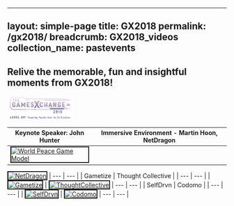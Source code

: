 
---
layout: simple-page
title: GX2018
permalink: /gx2018/
breadcrumb: GX2018_videos
collection_name: pastevents
---
## Relive the memorable, fun and insightful moments from GX2018!
<a href="https://photos.app.goo.gl/Rgc5wcmtKzpkWraR6"><img src="/images/gx2018_logo_colour.png" width="30%" length="30%" alt="GX2018 logo"></a>

| Keynote Speaker: John Hunter | Immersive Environment - Martin Hoon, NetDragon |
| --- | --- |
| <a href="http://www.youtube.com/watch?feature=player_embedded&v=LKg06JA8S8Q" target="_blank"><img src="http://img.youtube.com/vi/LKg06JA8S8Q/0.jpg" alt="World Peace Game Model" border="2" /></a> | 
<a href="http://www.youtube.com/watch?feature=player_embedded&v=6uRXxBXNgQ0" target="_blank"><img src="http://img.youtube.com/vi/6uRXxBXNgQ0/0.jpg" alt="NetDragon" border="2" /></a>
| --- | --- |
| Gametize | Thought Collective |
| --- | --- |
| <a href="http://www.youtube.com/watch?feature=player_embedded&v=jrFIoA8_LRo" target="_blank"><img src="http://img.youtube.com/vi/jrFIoA8_LRo/0.jpg" alt="Gametize" border="2" /></a> | 
<a href="http://www.youtube.com/watch?feature=player_embedded&v=_vvaxoTLaDs" target="_blank"><img src="http://img.youtube.com/vi/_vvaxoTLaDs/0.jpg" alt="ThoughtCollective" border="2" /></a>
| --- | --- |
| SelfDrvn | Codomo  |
| --- | --- |
| <a href="http://www.youtube.com/watch?feature=player_embedded&v=WX0gZylkTcI" target="_blank"><img src="http://img.youtube.com/vi/WX0gZylkTcI/0.jpg" alt="SelfDrvn" border="2" /></a> | 
<a href="http://www.youtube.com/watch?feature=player_embedded&v=I_h-7Ch8cAA" target="_blank"><img src="http://img.youtube.com/vi/I_h-7Ch8cAA/0.jpg" alt="Codomo " border="2" /></a>
| --- | --- |
